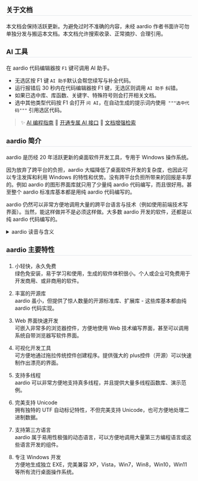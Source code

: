 ### 关于文档

本文档会保持活跃更新。为避免过时不准确的内容，未经 aardio 作者书面许可勿单独分发与搬运本文档。本文档允许搜索收录、正常摘抄、合理引用。    

### AI 工具

在 aardio 代码编辑器按 `F1` 键可调用 AI 助手。

* 无选区按 F1 键 `AI 助手`默认会帮您续写与补全代码。
* 运行报错后 30 秒内在代码编辑器按 F1 键，无选区则调用 `AI 助手` 纠错。 
* 如果已选中库、库函数、关键字、特殊符号则会打开相关文档。
* 选中其他类型代码按 F1 会打开 `问 AI`，在自动生成的提示词内使用` """选中代码"""` 引用选区代码。
    
> ✨ [AI 编程指南](./guide/ide/ai.md) 💎 [开通专属 AI 接口](https://aardio.com/vip/) 📄 [文档增强检索](https://www.aardio.com/zh-cn/doc/search)

### aardio 简介

aardio 是历经 20 年活跃更新的桌面软件开发工具，专用于 Windows 操作系统。

因为放弃了跨平台的负担，aardio 大幅降低了桌面软件开发的复杂度，也因此可以专注发挥和利用 Windows 的特性和优势。没有跨平台负担所带来的回报是丰厚的。例如 aardio 的图形界面库就只用了少量纯 aardio 代码编写，而且很好用。甚至整个 aardio 标准库基本都是用纯 aardio 代码编写的。  

aardio 仍然可以非常方便地调用大量的跨平台语言与技术（例如使用前端技术写界面）。当然，能这样做并不是必须这样做。大多数 aardio 开发的软件，还都是以纯 aardio 代码编写的。

<details><summary>aardio 读音与含义</summary>

- 读音：[🔊 \['ɑ:diəʊ\]](https://aardio.com/aardio.mp3) 
- 拼写：应小写或大写所有字母，不能单独大写首字母。

aardio 的名字由 "aard"（意为“地球”或“泥土”）和 "io"（意为“输入/输出”）两部分构成，
也是 "Advanced Application Rapid Development Studio" 的前四个首字母与后两个字母的组合，
象征着一种接地气、实用的桌面软件快速开发工具。

aardio 在命名时根据多个获得灵感来源的单词进行了合并和精简，而 “aa” 开头的词在词典排序中会优先排在前面，这寓示着`简洁优先`的理念。而 "aard" 的意思是 "土"，象征务实的精神、有接地气的寓意，体现了 aardio `务实为本` 的追求。

</details>


### aardio 主要特性

1. 小轻快，永久免费  
绿色免安装，易于学习和使用，生成的软件体积很小。个人或企业可免费用于开发商用、或非商用的软件。  
  
2. 丰富的开源库  
aardio 虽小，但提供了惊人数量的开源标准库、扩展库 - 这些库基本都由纯 aardio 代码实现。  
  
3. Web 界面快速开发  
可嵌入非常多的浏览器控件，方便地使用 Web 技术编写界面，甚至可以调用系统自带浏览器写软件界面。  
  
4. 可视化开发工具  
可方便地通过拖拉传统控件创建程序。提供强大的 plus控件（开源）可以快速制作出漂亮的界面。  
  
5. 支持多线程  
aardio 可以非常方便地支持真多线程，并且提供大量多线程函数库、演示范例。  
  
6. 完美支持 Unicode  
拥有独特的 UTF 自动标记特性，不但完美支持 Unicode，也可方便地处理二进制数据。  
  
7. 支持第三方语言  
aardio 属于易用性极强的动态语言，可以方便地调用大量第三方编程语言或这些语言开发的组件。  
  
8. 专注 Windows 开发  
方便地生成独立 EXE，完美兼容 XP，Vista，Win7，Win8，Win10，Win11 等所有流行桌面操作系统。

<style>
h3{
    border-bottom: 1px solid #DEE3E8;
    font-size: 18px;
    padding-bottom: 3px;
}
</style>